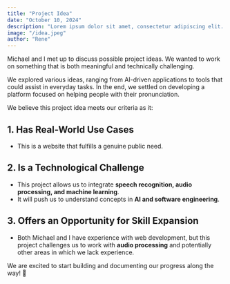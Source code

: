 ```yaml
---
title: "Project Idea"
date: "October 10, 2024"
description: "Lorem ipsum dolor sit amet, consectetur adipiscing elit. Donec sagittis lorem nec auctor pharetra. Integer at pretium magna."
image: "/idea.jpeg"
author: "Rene"
---
```



Michael and I met up to discuss possible project ideas. We wanted to work on something that is both meaningful and technically challenging.  

We explored various ideas, ranging from AI-driven applications to tools that could assist in everyday tasks. In the end, we settled on developing a platform focused on helping people with their pronunciation.  

We believe this project idea meets our criteria as it:  

## 1. Has Real-World Use Cases  
- This is a website that fulfills a genuine public need.  

## 2. Is a Technological Challenge  
- This project allows us to integrate **speech recognition, audio processing, and machine learning**.  
- It will push us to understand concepts in **AI and software engineering**.  

## 3. Offers an Opportunity for Skill Expansion  
- Both Michael and I have experience with web development, but this project challenges us to work with **audio processing** and potentially other areas in which we lack experience.  

We are excited to start building and documenting our progress along the way! 🚀  
